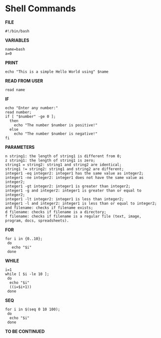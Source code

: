 # Shell Commands


**FILE**
```
#!/bin/bash
```

**VARIABLES** 
```
name=bash
a=0
```

**PRINT**
```
echo "This is a simple Hello World using" $name
```

**READ FROM USER**
```
read name
```

**IF**
```
echo "Enter any number:"
read number;
if [ "$number" -ge 0 ];
  then
    echo "The number $number is positive!"
  else
    echo "The number $number is negative!"  
fi
```

**PARAMETERS**
```
n string1: the length of string1 is different from 0;
z string1: the length of string1 is zero;
string1 = string2: string1 and string2 are identical;
string1 != string2: string1 and string2 are different;
integer1 -eq integer2: integer1 has the same value as integer2;
integer1 -ne integer2: integer1 does not have the same value as integer2;
integer1 -gt integer2: integer1 is greater than integer2;
integer1 -g and integer2: integer1 is greater than or equal to integer2;
integer1 -lt integer2: integer1 is less than integer2;
integer1 -l and integer2: integer1 is less than or equal to integer2;
and filename: checks if filename exists;
d filename: checks if filename is a directory;
f filename: checks if filename is a regular file (text, image, program, docs, spreadsheets).
```

**FOR**
```
for i in {0..10};
 do
   echo "$i"
 done
```

**WHILE**
```
i=1
while [ $i -le 10 ];
 do
  echo "$i"
  ((i=$i+1))
 done
```

**SEQ**
```
for i in $(seq 0 10 100);
 do
  echo "$i"
 done
```

**TO BE CONTINUED**
